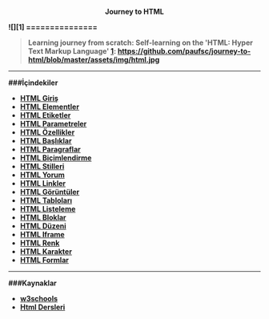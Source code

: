 <p align="center"><b>Journey to HTML </p>
![][1]
===============

>Learning journey from scratch: Self-learning on the 'HTML: Hyper Text Markup Language' 
[1]: https://github.com/paufsc/journey-to-html/blob/master/assets/img/html.jpg


-------------------
###İçindekiler

* [HTML Giriş](./docs/tr/HTML.md)
* [HTML Elementler]()     
* [HTML Etiketler]()   
* [HTML Parametreler]() 
* [HTML Özellikler]() 
* [HTML Başlıklar]() 
* [HTML Paragraflar]()
* [HTML Biçimlendirme](./docs/tr/biçimlendirme.md) 
* [HTML Stilleri]() 
* [HTML Yorum]() 
* [HTML Linkler]() 
* [HTML Görüntüler]() 
* [HTML Tabloları]() 
* [HTML Listeleme]() 
* [HTML Bloklar]() 
* [HTML Düzeni]() 
* [HTML Iframe](./docs/tr/iframe)   
* [HTML Renk]() 
* [HTML Karakter]() 
* [HTML Formlar]() 


-----------------------
###Kaynaklar

* [w3schools](http://www.w3schools.com/html/)
* [Html Dersleri](http://www.htmldersleri.org/)




[1]: https://github.com/paufsc/journey-to-html/blob/master/assets/img/html.jpg
